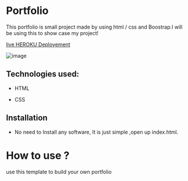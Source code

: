 # Portfolio

 This portfolio is small project made by using html / css and Boostrap.I will be using this to show case my project!
 
 [live HEROKU Deployement](https://portfolio-soressa.herokuapp.com/)
 
![image](https://user-images.githubusercontent.com/78699309/114805689-4a0d4a80-9d58-11eb-8902-4bc3e954b8d2.jpg)
 

## Technologies used:

- HTML

- CSS

## Installation

- No need to Install any software, It is just simple ,open up index.html.

# How to use ?
use this template to build your own portfolio
